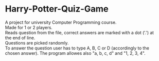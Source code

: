 # Harry-Potter-Quiz-Game
A project for university Computer Programming course.</br>
Made for 1 or 2 players.</br>
Reads question from the file, correct answers are marked with a dot ('.') at the end of line.</br>
Questions are picked randomly.</br>
To answer the question user has to type A, B, C or D (accordingly to the chosen answer).
The program allowes also "a, b, c, d" and "1, 2, 3, 4".

